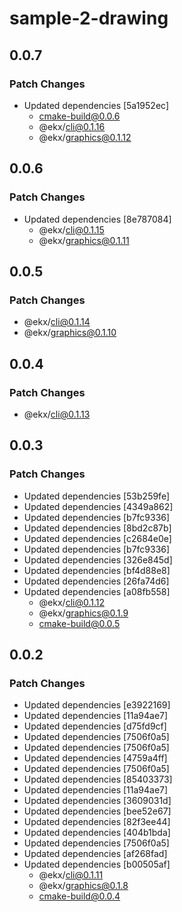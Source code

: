 # sample-2-drawing

## 0.0.7

### Patch Changes

- Updated dependencies [5a1952ec]
  - cmake-build@0.0.6
  - @ekx/cli@0.1.16
  - @ekx/graphics@0.1.12

## 0.0.6

### Patch Changes

- Updated dependencies [8e787084]
  - @ekx/cli@0.1.15
  - @ekx/graphics@0.1.11

## 0.0.5

### Patch Changes

- @ekx/cli@0.1.14
- @ekx/graphics@0.1.10

## 0.0.4

### Patch Changes

- @ekx/cli@0.1.13

## 0.0.3

### Patch Changes

- Updated dependencies [53b259fe]
- Updated dependencies [4349a862]
- Updated dependencies [b7fc9336]
- Updated dependencies [8bd2c87b]
- Updated dependencies [c2684e0e]
- Updated dependencies [b7fc9336]
- Updated dependencies [326e845d]
- Updated dependencies [bf4d88e8]
- Updated dependencies [26fa74d6]
- Updated dependencies [a08fb558]
  - @ekx/cli@0.1.12
  - @ekx/graphics@0.1.9
  - cmake-build@0.0.5

## 0.0.2

### Patch Changes

- Updated dependencies [e3922169]
- Updated dependencies [11a94ae7]
- Updated dependencies [d75fd9cf]
- Updated dependencies [7506f0a5]
- Updated dependencies [7506f0a5]
- Updated dependencies [4759a4ff]
- Updated dependencies [7506f0a5]
- Updated dependencies [85403373]
- Updated dependencies [11a94ae7]
- Updated dependencies [3609031d]
- Updated dependencies [bee52e67]
- Updated dependencies [82f3ee44]
- Updated dependencies [404b1bda]
- Updated dependencies [7506f0a5]
- Updated dependencies [af268fad]
- Updated dependencies [b00505af]
  - @ekx/cli@0.1.11
  - @ekx/graphics@0.1.8
  - cmake-build@0.0.4
